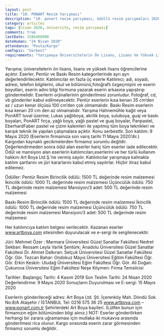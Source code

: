 ```yaml
---
layout: post
title: "10. PONART Resim Yarışması"
description: "10. ponart resim yarışması, ödüllü resim yarışmaları 2020"
category: articles
tags: [nisan 2020, üniversite, resim yarışması]
comments: true
lastDate: 1586466000
dateHuman: "24 Nisan 2020"
attendance: "Posta/Kargo"
comTopic: "Serbest"
requirements: "Yarışmaya Üniversitelerin Ön Lisans, Lisans Ve Yüksek Lisans Öğrencileri Katılabilir."
---
```


Yarışma; üniversitelerin ön lisans, lisans ve yüksek lisans öğrencilerine açıktır.
Eserler, Pentür ve Baskı Resim kategorilerinde ayrı ayrı değerlendirilecektir.
Katılımcılar en fazla üç eserle Katılımcı; adı, soyadı, adresi, telefon bilgilerini, okul ve bölümünü,fotoğraflı özgeçmişini ve eserin boyutları, eserin adını bilgi formuna yazarak eserin arkasına yapıştırıp göndermelidir.
Eserlerin orjinallerinin gönderilmesi zorunludur. Fotoğraf, cd, vb gönderiler kabul edilmeyecektir.
Pentür eserlerin kısa kenarı 35 cm’den az / uzun kenar ölçüsü 100 cm’den çok olmamalıdır. Baskı Resim eserlerin kısa kenarı 20 cm den az olmamalıdır.
Yarışma Hahnemühle kağıt veya PonART tuval üzerine; Lukas yağlıboya, akrilik boya, suluboya, guaj ve baskı boyaları, PonART fırça, yağlı boya, yağlı pastel ve guaj boyalar, Panpastel, EberhardFaber pastel ve çizim kalemleri ile yapılmış tüm boya teknikleri ve karışık teknik ile yapılan çalışmalara açıktır. Konu serbesttir.
Son katılım: 9 Mayıs 2020 (Eserlerin firmamıza son varış tarihi 11 Mayıs 2020’dir.) Kargodan kaynaklı gecikmelerden firmamız sorumlu değildir.
Değerlendirmeden sonra ödül alan eserler hariç tüm eserler iade edilecektir. Ödül ve mansiyon alan eserlerin katılımcıları,eserlerini ve her türlü kullanım hakkını Art Boya Ltd.Ş.’ne vermiş sayılır.
Katılımcılar yarışmaya kalmakla katılım şartlarını ve jüri kararlarını kabul etmiş sayılırlar. Hiçbir itiraz kabul edilemez.
 
Ödüller: 
Pentür Resim
Birincilik ödülü: 1500 TL değerinde resim malzemesi
İkincilik ödülü: 1000 TL değerinde resim malzemesi
Üçüncülük ödülü: 750 TL değerinde resim malzemesi
Mansiyon/3 adet: 500 TL değerinde resim malzemesi

Baskı Resim
Birincilik ödülü: 1500 TL değerinde resim malzemesi
İkincilik ödülü: 1000 TL değerinde resim malzemesi
Üçüncülük ödülü: 750 TL değerinde resim malzemesi
Mansiyon/3 adet: 500 TL değerinde resim malzemesi

Her katılımcıya katılım belgesi verilecektir.
Kazanan eserler www.artboya.com sitesinden duyurulacak ve e-sergi ile sergilenecektir.

Jüri:
Mehmet Özer :  Marmara Üniversitesi Güzel Sanatlar Fakültesi
Nedret Sekban:  Ressam
Leyla Varlık Şentürk:  Anadolu Üniversitesi Güzel Sanatlar Fakültesi
Dr. Ahmet Dalkıran:  Selçuk Üniversitesi Güzel Sanatlar  Fakültesi
Öğr. Gör. Tezcan Bahar: Ondokuz Mayıs Üniversitesi Eğitim Fakültesi
Öğr. Gör. Erkin Keskin:  Uludağ Üniversitesi Eğim Fakültesi
Öğr. Gör. Ali Doğan:  Çukurova Üniversitesi Eğim Fakültesi
Neşe Köymen:  Firma Temsilcisi

Tarihler:
Başlangıç Tarihi: 4 Kasım 2019
Son Teslim Tarihi: 24 Nisan 2020
Değerlendirme: 9 Mayıs 2020
Sonuçların Duyurulması ve E-sergi: 15 Mayıs 2020

Eserlerin gönderileceği adres: Art Boya Ltd. Şti. İçerenköy Mah. Döndü Sok. No:8/A Ataşehir / İSTANBUL Tel: 0216 575 36 25
www.artboya.com – www.ponart.com.tr
Şehirlerdeki Art Boya bayileri. (Lütfen bunun için firmamızın eğim bölümünden bilgi alınız.)
NOT: Eserler gönderilirken herhangi bir zarara uğramaması için mutlaka iki mukavva arasında gönderilmesi rica olunur.
Kargo sırasında eserin zarar görmesinden firmamız sorumlu değildir.